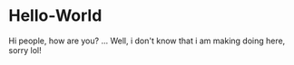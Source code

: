 # Hello-World








Hi people, how are you? 
...
Well, i don't know that i am making doing here, sorry lol!

